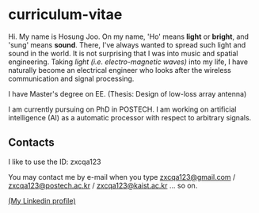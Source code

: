 # curriculum-vitae
Hi. My name is Hosung Joo. On my name, 'Ho' means <b>light</b> or <b>bright</b>, and 'sung' means <b>sound</b>. There, I've always wanted to spread such light and sound in the world. It is not surprising that I was into music and spatial engineering. Taking <i>light (i.e. electro-magnetic waves)</i> into my life, I have naturally become an electrical engineer who looks after the wireless communication and signal processing.

I have Master's degree on EE. (Thesis: Design of low-loss array antenna)

I am currently pursuing on PhD in POSTECH. I am working on artificial intelligence (AI) as a automatic processor with respect to arbitrary signals.

## Contacts

I like to use the ID: zxcqa123

You may contact me by e-mail when you type zxcqa123@gmail.com / zxcqa123@postech.ac.kr / zxcqa123@kaist.ac.kr ... so on.

<a href="https://www.linkedin.com/in/hosung-joo-a74168227/">(My Linkedin profile)</a>
